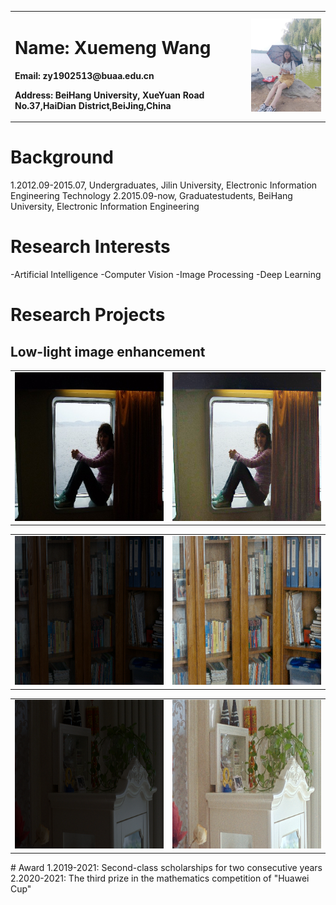 <table border="0">
  <tr>
    <td width="75%">
      <h1>Name: Xuemeng Wang</h1>
      <p><b>Email: zy1902513@buaa.edu.cn</b></p>
      <p><b>Address: BeiHang University, XueYuan Road No.37,HaiDian District,BeiJing,China</b></p>
    </td>
    <td width="25%">
      <img src="XuemengWang.jpg" width="100%">    
    </td>
  </tr>
</table>

# Background
1.2012.09-2015.07, Undergraduates, Jilin University, Electronic Information Engineering Technology
2.2015.09-now, Graduatestudents, BeiHang University, Electronic Information Engineering
# Research Interests
-Artificial Intelligence
-Computer Vision
-Image Processing
-Deep Learning
# Research Projects
## Low-light image enhancement
<table border="0">
  <tr>
    <td width="50%">
      <img src="1.jpg" width="100%">
    </td>
    <td width="50%">
      <img src="2.jpg" width="100%">      
    </td>
  </tr>
</table>

<table border="0">
  <tr>
    <td width="50%">
      <img src="3.jpg" width="100%">
    </td>
    <td width="50%">
      <img src="4.jpg" width="100%">      
    </td>
  </tr>
</table>


<table border="0">
  <tr>
    <td width="50%">
      <img src="5.jpg" width="100%">
    </td>
    <td width="50%">
      <img src="6.jpg" width="100%">      
    </td>
  </tr>
</table>
# Award
1.2019-2021: Second-class scholarships for two consecutive years
2.2020-2021: The third prize in the mathematics competition of "Huawei Cup"
